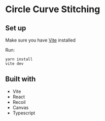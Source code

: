 # Circle Curve Stitching



## Set up

Make sure you have [Vite](https://vitejs.dev/) installed

Run: 

`yarn install`  
`vite dev`

## Built with

- Vite
- React
- Recoil
- Canvas
- Typescript




